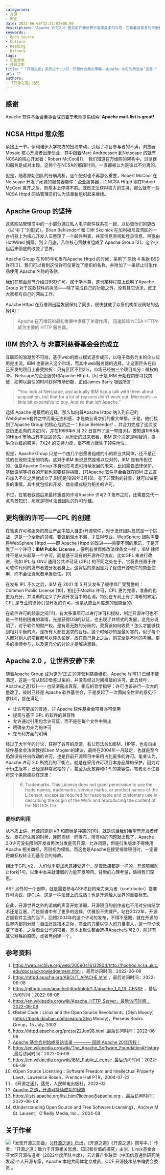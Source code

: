 ```yaml
---
categories:
- 开源
- 历史
date: 2022-06-05T12:21:02+08:00
description: "Apache 许可2.0 是目前开源世界中选择最多的许可，它有着非常多的平衡性，没有GPL的强势，也没有BSD/MIT的任性，承认现实世界的各方力量，从商标到专利，再到著作权，以优雅的方式赢得了众多开发者的信赖，有人说Apache许可超过了Apache基金会的功劳，或许有点夸张，但是有其不可替代的重要作用。接下来我们就回顾一下这份许可创建的路径。"
keywords:
- Open Source
- Culture
- Reading
- Hitsory
tags:
- 历史故事
- 开源之史
title: "「开源之史」系列之十一/四：开源作为商业策略——Apache 许可的改进与‘完善’"
url: ""
authors:
- 「开源之道」·适兕
---
```


## 感谢

Apache 软件基金会董事会成员[姜宁](https://twitter.com/willemjiang)老师提供线索!   **Apache mail-list is great!**

## NCSA Httpd 惹众怒

紧接上一节，伊利诺伊大学校方的授权举动，引起了项目参与者的不满，浏览器Mosaic 核心开发者出走创业，其中跟着Marc Andreessen 到Netscape 的就有 NCSA的核心开发者：Robert McCool[1]， 我们知道在万维网的架构中，浏览器和服务是成对出现，这两个在NCSA的那段时间，一直都被认为是彼此不分离的。

但是，随着原始团队的分崩离析，这个配对也不再那么重要，Robert McCool 在Netscape 开发了闭源的服务器套件：企业服务器，而NCSA Httpd 则在Robert McCool 离开之后，则基本上停滞不前。既然无法获得校方的支持，那么就有一些NCSA Httpd  网站管理员们认为该重新组织起来继续。

## Apache Group 的坚持

这些网站管理员中的一小部分通过私人电子邮件联系在一起，以协调他们的更改（以“补丁”的形式）。Brian Behlendorf 和 Cliff Skolnick 在加利福尼亚湾区的一台机器上为核心开发人员整理了一个邮件列表、共享信息空间和登录信息，带宽由 HotWired 捐赠。到 2 月底，八位核心贡献者组成了 Apache Group [2]，这个小组后来彻底的改变了世界。

Apache Group 在1995年初发布Apache Httpd 的时候，采用了 原始 4 条款 BSD 许可[3]，我们可以看到这份许可仅更改了组织的名称，并附加了一条禁止衍生作品使用 Apache 名称的条款。

我们在前面章节介绍过BSD许可，属于学术类，这也某种程度上说明了Apache Group 对于这款软件的执念——除了完成自己的功能之外，没有其它诉求，反正大家都有自己的网站工作。

Apache Httpd 在万维网迅猛发展保持了同步，很快就成了众多机构架设网站的选择[4]：

> Apache 在万维网的最初发展中发挥了关键作用， 迅速超越 NCSA HTTPd 成为主要的 HTTP 服务器。

## IBM 的介入 与 非赢利慈善基金会的成立

互联网的浪潮势不可挡，基于web的商业模式逐步成形，以电子商务为主的企业应用是主流，IBM 也要进入这个市场，而其中web服务器的选择，让这家巨头在自己开发的项目上备受挫折：只有区区不到2%，市场已经被三个项目瓜分：微软的IIS、Netscape的企业服务和Apache Httpd，[5] 于是 IBM 开始在内部寻找突破，如何以最快的时间获得市场份额，正如James Barry 坦诚所言： 

> “You look at Netscape, and actually IBM had a talk with them about acquisition, but that for a lot of reasons didn’t work out. Microsoft—a little bit expensive to buy. And so that left Apache.”

选择 Apache 是最后的选择，那么如何将Apache Httpd 纳入到自己的WebSphere套件之中而毫无违和感，才是商业奇才们的重大举措，于是，他们找到了Apache Group 的核心成员之一：Brian Behlendorf ，并合力完成了这次改变历史走向的决定[5]，并在1998年6 月 22 日宣布了这一举措[6]。要知道1998年的Httpd 市场占有率遥遥领先，从历史的过来者看，IBM 这个决定是明智的，提供企业级的服务，7X24 的支持力度，毫不费力就处于领先地位。

但是，Apache Group 只是一个由几个志愿者组成的小的职业共同体，还不是正式的在政府注册的机构，这对于IBM 来说显然是难以应对的，IBM 是有所担忧的，但是Apache Group 本身也在考虑可持续发展的未来，比如需要法律保护，基础设施等机器的开销也需要获得捐赠，[7]Apache 软件基金会就在IBM 正式宣布加入不久之后就成立了,时间是1999年3月[8]。有了非营利的背景，就可以做更多的事情，其中就包括和开发、商业模式极为相关的许可。

不过，在笔者叙述后来最终重要的许可Apache 许可2.0 发布之前，还需要交代一点背景知识，那就是IBM 法律团队的许可创建。

## 更均衡的许可——CPL 的创建

在售卖许可和服务的商业产品中加入自由/开源软件，对于法律团队显然是一个挑战，这是一个全新的领域，要做到滴水不漏，才显得专业，WebSphere 团队需要将WebSphere Httpd ——即 Apache Httpd 的改进——需要不同的承诺，于是开发了一个许可：**IBM Public License** ，像所有律师修改法律条文一样 ，IBM 律师并不是从头起草一个许可，而是基于现有的开源许可协议，比如GPL 来进行改进，例如 IPL 与 GNU 通用公共许可证 (GPL) 的不同之处在于，它将责任置于许可软件代码的发布者或分发者身上。这背后的原因是为了促进开源软件的商业使用，而不会让贡献者承担责任。[9]

在发布 IPL 不久之后，IBM 在 2001 年 5 月又发布了被律师广受赞誉的：Common Public License [10]，相比于Mozllia 许可，CPL 更为完善，准备的也更为充分，并清晰的定义了开源开发当中的名词，特别在专利上有了清晰的界定。 CPL 是专业的律师引领开发的许可，也是从商业角度想的很周全的。

在软件许可的频谱之间[11]，有太多事项可以进行许可和授权，制定开源许可也不是一件特别困难的事情，光是获得OSI的认证，也出现了井喷式的发展，这充分说明了，对于软件的财产权，是有着无数的分歧的，究竟该如何收费？怎么才能够找到相对平衡的点，是所有人都在追求的目标。这个时候吵的是最厉害的，似乎每个人都对别人的项目都可以评头论足，放在自己身上之后，则完全是不同的考量。更多的律师参与，以及更充分的讨论才是解决思路。

## Apache 2.0 ，让世界安静下来

随着Apache Group 成为更为‘正式’的非营利慈善组织，Apache 许可1.1 已经不能满足，这是一份从BSD借鉴过来的，并没有经过时间推敲的许可，此去经年，Apache之道[12]—— 也渐渐露出真容，相应的哲学指导：许可也该进行一次大的整改了，彼时已经是 Apache 软件基金会，于是发起了一次面向全世界的意见征求[13]，旨在满足：

* 让许可更加的普适，非 Apache 软件基金会项目亦可使用
* 提高与基于 GPL 的软件的兼容性
* 允许通过引用包含许可证，而不是在每个文件中列出
* 明确亲力亲为的许可
* 在专利方面的明确

经过了大半年的讨论，获得了各界的反馈，有公司法务如IBM、HP等，也有自由软件基金会法律教授Eben Moglen的建议，最终在2004年一月敲定，也就是至今仍然没有任何改动的许可，也是目前开源项目中采用占比最多的许可。笔者认为，Apache 许可 2.0 所找到的平衡点，就是在采用许可项目本身品牌的保护，因为对于衍生版本，已经是非常宽松的了，甚至为此放弃和GPL的兼容性。笔者忍不住要将这个条款摘抄在这里：

> 6. Trademarks. This License does not grant permission to use the trade names, trademarks, service marks, or product names of the Licensor, except as required for reasonable and customary use in describing the origin of the Work and reproducing the content of the NOTICE file.

### 商标的利用

从本质上讲，开源的原则 \#3 和商标是冲突的[10]，就是说当我们希望有开发者修改、发布衍生版的时候，连同商标一同发布，所有权的问题就出现了，Apache 2.0许可没有限制开发者再次分发是否开源，允许闭源，但是衍生版本不得使用 Apache 相关商标，否则视为侵权。而这也是Apache在接受捐赠项目时，一定要将商标权转让到基金会的缘故。

相比于GPL v2， 人们似乎更加愿意接受这个，尽管效果都是一样的，开源项目防止fork[14]，以集中本来就薄弱的力量开发项目。背后的心理考量，值得我们深思。

ASF 另外的一个创举，就是需要参与ASF项目的亲力亲为者（contributor）签署许可协议，即CLA，这是一种法律上的成熟！也是开源融入世界的重要标志。

自此，开源世界之外的诟病的声音开始消弱，开源项目的创作者也不用过分纠结学术还是互惠，而是频谱中有了更多的选择，优雅但不失威严。站在2022年，开源占据软件主流的当下，回顾2004年的这个许可的发布，不得不感慨，就在开源的世界内部的分歧：自由还是技术之际，商业的力量以惊人的力量潜入，这一举动改变了很多，之后商业公司的项目，基本上默认都会选择Apache许可2.0，除非有其它特殊的原因，或者再创建一个。


## 参考资料

1. https://web.archive.org/web/20090416132804/http://hoohoo.ncsa.uiuc.edu/docs/acknowledgement.html ，最后访问时间：2022-06-08
2. https://httpd.apache.org/ABOUT_APACHE.html ，最后访问时间：2022-06-08
3. https://github.com/apache/httpd/blob/1.3/apache_1_0_1/LICENSE ，最后访问时间：2022-06-08
4. https://en.wikipedia.org/wiki/Apache_HTTP_Server，最后访问时间：2022-06-08
5. 《Rebel Code：Linux and the Open Source Revolution》，[Glyn Moody](https://book.douban.com/search/Glyn Moody)，Perseus Books Group，15 July, 2002
6. https://httpd.apache.org/press/22Jun98.html ,最后访问时间：2022-06-09
7. [Apache 基金会创始成员访谈录 ———— 回顾 Apache 20年历程！](posts/foundation_introduce/asf-founders-look-back-on-20-years/) 
8. https://en.wikipedia.org/wiki/The_Apache_Software_Foundation#History ,最后访问时间：2022-06-09
9. https://en.wikipedia.org/wiki/IBM_Public_License ,最后访问时间：2022-06-09
10. 《Open Source Licensing：Software Freedom and Intellectual Property Law》，Lawrence Rosen，Prentice Hall PTR，2004-07-22
11. 《开源之迷》，适兕，人民邮电出版社，2022-02
12. [Apache 之道，开源可持续成功的秘籍](/posts/foundation_introduce/the_apache_way_to_sustainable_os/) 
13. https://lists.apache.org/list.html?license@apache.org  ，最后访问时间：2022-06-08
14. 《Understanding Open Source and Free Software Licensing》，Andrew M. St. Laurent，O'Reilly Media, Inc.，2004-08


## 关于作者

![](/public/kuosi-face-of-os.png)「发现开源三部曲」（[《开源之迷》](posts/book-of-open-source/the-fascinating-of-open-source/)已出，《开源之道》《开源之思》撰写中。）作者，「开源之道：致力于开源相关思想、知识和价值的探究」主创，Linux基金会亚太区开源布道者（2022年度团队主席），云计算产业联盟（中国信息通信研究院发起)个人开源专家，Apache 本地共同体北京成员，CCF 开源技术丛书编委会委员 。
